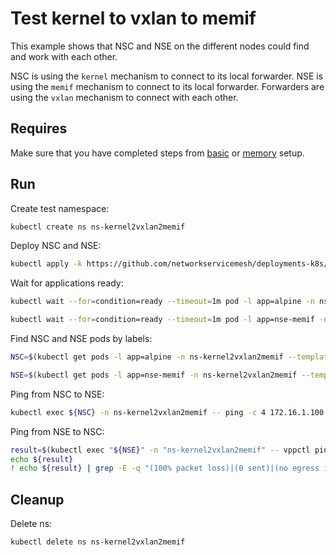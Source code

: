 # Test kernel to vxlan to memif

This example shows that NSC and NSE on the different nodes could find and work with each other.

NSC is using the `kernel` mechanism to connect to its local forwarder.
NSE is using the `memif` mechanism to connect to its local forwarder.
Forwarders are using the `vxlan` mechanism to connect with each other.

## Requires

Make sure that you have completed steps from [basic](../../basic) or [memory](../../memory) setup.

## Run

Create test namespace:
```bash
kubectl create ns ns-kernel2vxlan2memif
```

Deploy NSC and NSE:
```bash
kubectl apply -k https://github.com/networkservicemesh/deployments-k8s/examples/use-cases/Kernel2Vxlan2Memif?ref=4ab672a77ca604a891909fb52dc3b5b4836deddd
```

Wait for applications ready:
```bash
kubectl wait --for=condition=ready --timeout=1m pod -l app=alpine -n ns-kernel2vxlan2memif
```
```bash
kubectl wait --for=condition=ready --timeout=1m pod -l app=nse-memif -n ns-kernel2vxlan2memif
```

Find NSC and NSE pods by labels:
```bash
NSC=$(kubectl get pods -l app=alpine -n ns-kernel2vxlan2memif --template '{{range .items}}{{.metadata.name}}{{"\n"}}{{end}}')
```
```bash
NSE=$(kubectl get pods -l app=nse-memif -n ns-kernel2vxlan2memif --template '{{range .items}}{{.metadata.name}}{{"\n"}}{{end}}')
```

Ping from NSC to NSE:
```bash
kubectl exec ${NSC} -n ns-kernel2vxlan2memif -- ping -c 4 172.16.1.100
```

Ping from NSE to NSC:
```bash
result=$(kubectl exec "${NSE}" -n "ns-kernel2vxlan2memif" -- vppctl ping 172.16.1.101 repeat 4)
echo ${result}
! echo ${result} | grep -E -q "(100% packet loss)|(0 sent)|(no egress interface)"
```

## Cleanup

Delete ns:
```bash
kubectl delete ns ns-kernel2vxlan2memif
```
